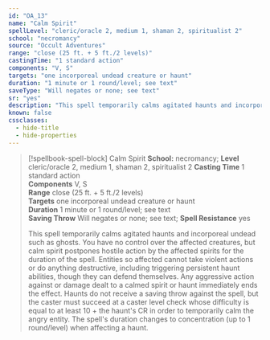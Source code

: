 ```yaml
---
id: "OA_13"
name: "Calm Spirit"
spellLevel: "cleric/oracle 2, medium 1, shaman 2, spiritualist 2"
school: "necromancy"
source: "Occult Adventures"
range: "close (25 ft. + 5 ft./2 levels)"
castingTime: "1 standard action"
components: "V, S"
targets: "one incorporeal undead creature or haunt"
duration: "1 minute or 1 round/level; see text"
saveType: "Will negates or none; see text"
sr: "yes"
description: "This spell temporarily calms agitated haunts and incorporeal undead such as ghosts. You have no control over the affected creatures, but calm spirit postpones hostile action by the affected spirits for the duration of the spell. Entities so affected cannot take violent actions or do anything destructive, including triggering persistent haunt abilities, though they can defend themselves. Any aggressive action against or damage dealt to a calmed spirit or haunt immediately ends the effect.  Haunts do not receive a saving throw against the spell, but the caster must succeed at a caster level check whose difficulty is equal to at least 10 + the haunt's CR in order to temporarily calm the angry entity. The spell's duration changes to concentration (up to 1 round/level) when affecting a haunt."
known: false
cssclasses:
  - hide-title
  - hide-properties
---
```


> [!spellbook-spell-block] Calm Spirit
> **School:** necromancy; **Level** cleric/oracle 2, medium 1, shaman 2, spiritualist 2
> **Casting Time** 1 standard action  
> **Components** V, S  
> **Range** close (25 ft. + 5 ft./2 levels)  
> **Targets** one incorporeal undead creature or haunt  
> **Duration** 1 minute or 1 round/level; see text  
> **Saving Throw** Will negates or none; see text; **Spell Resistance** yes
> 
> This spell temporarily calms agitated haunts and incorporeal undead such as ghosts. You have no control over the affected creatures, but calm spirit postpones hostile action by the affected spirits for the duration of the spell. Entities so affected cannot take violent actions or do anything destructive, including triggering persistent haunt abilities, though they can defend themselves. Any aggressive action against or damage dealt to a calmed spirit or haunt immediately ends the effect.  Haunts do not receive a saving throw against the spell, but the caster must succeed at a caster level check whose difficulty is equal to at least 10 + the haunt's CR in order to temporarily calm the angry entity. The spell's duration changes to concentration (up to 1 round/level) when affecting a haunt.